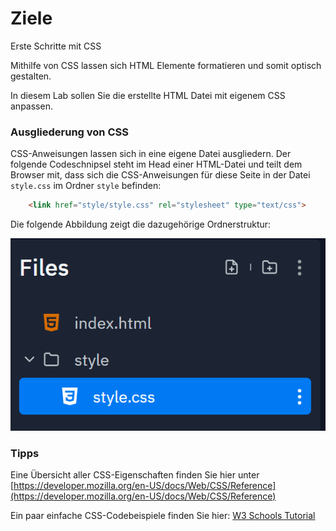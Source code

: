 # Ziele

Erste Schritte mit CSS

Mithilfe von CSS lassen sich HTML Elemente formatieren und somit optisch gestalten.

In diesem Lab sollen Sie die erstellte HTML Datei mit eigenem CSS anpassen.

### Ausgliederung von CSS
CSS-Anweisungen lassen sich in eine eigene Datei ausgliedern. Der folgende Codeschnipsel steht im Head einer HTML-Datei und teilt dem Browser mit, dass sich die CSS-Anweisungen für diese Seite in der Datei `style.css` im Ordner `style` befinden:

```html
    <link href="style/style.css" rel="stylesheet" type="text/css">
```

Die folgende Abbildung zeigt die dazugehörige Ordnerstruktur:

![img.png](img/files.png)

### Tipps
Eine Übersicht aller CSS-Eigenschaften finden Sie hier unter [https://developer.mozilla.org/en-US/docs/Web/CSS/Reference](https://developer.mozilla.org/en-US/docs/Web/CSS/Reference)

Ein paar einfache CSS-Codebeispiele finden Sie hier:
[W3 Schools Tutorial](https://www.w3schools.com/css/default.asp)

